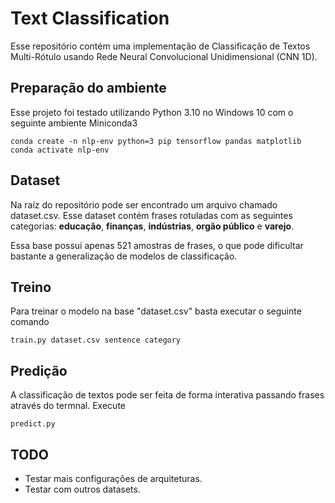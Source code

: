 # Text Classification
Esse repositório contém uma implementação de Classificação de Textos Multi-Rótulo usando Rede Neural Convolucional Unidimensional (CNN 1D).
## Preparação do ambiente
Esse projeto foi testado utilizando Python 3.10 no Windows 10 com o seguinte ambiente Miniconda3
```
conda create -n nlp-env python=3 pip tensorflow pandas matplotlib
conda activate nlp-env
```
## Dataset
Na raíz do repositório pode ser encontrado um arquivo chamado dataset.csv. Esse dataset contém frases rotuladas com as seguintes categorias: **educação**, **finanças**, **indústrias**, **orgão público** e **varejo**.

Essa base possui apenas 521 amostras de frases, o que pode dificultar bastante a generalização de modelos de classificação. 

## Treino
Para treinar o modelo na base "dataset.csv" basta executar o seguinte comando
``` 
train.py dataset.csv sentence category
```

## Predição
A classificação de textos pode ser feita de forma interativa passando frases através do termnal. Execute
```
predict.py
``` 

## TODO
* Testar mais configurações de arquiteturas.
* Testar com outros datasets.
